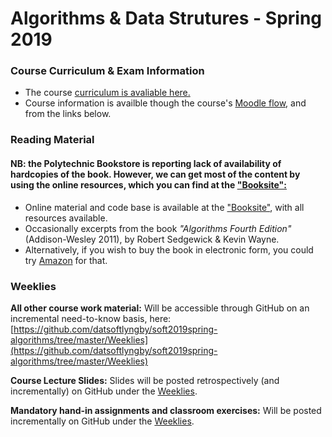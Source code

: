 # Algorithms & Data Strutures - Spring 2019

### Course Curriculum & Exam Information
* The course [curriculum is avaliable here.](https://datsoftlyngby.github.io/soft2019spring/ALG_plan.md#curriculum) 
* Course information is availble though the course's [Moodle flow](https://cphbusiness.mrooms.net/course/editsection.php?id=27735&sr=0), and from the links below.

### Reading Material
#### NB: the Polytechnic Bookstore is reporting lack of availability of hardcopies of the book. However, we can get most of the content by using the online resources, which you can find at the ["Booksite":](https://algs4.cs.princeton.edu/home/)

* Online material and code base is available at the ["Booksite"](https://algs4.cs.princeton.edu/home/), with all resources available. 
* Occasionally excerpts from the book _"Algorithms Fourth Edition"_ (Addison-Wesley 2011), by Robert Sedgewick & Kevin Wayne. 
* Alternatively, if you wish to buy the book in electronic form, you could try [Amazon](https://www.amazon.com/Algorithms-Algorithms-4-Robert-Sedgewick-ebook-dp-B004P8J1NA/dp/B004P8J1NA/ref=mt_kindle?_encoding=UTF8&me=&qid=) for that.

### Weeklies
**All other course work material:** Will be accessible through GitHub on an incremental need-to-know basis, here: [https://github.com/datsoftlyngby/soft2019spring-algorithms/tree/master/Weeklies](https://github.com/datsoftlyngby/soft2019spring-algorithms/tree/master/Weeklies)

**Course Lecture Slides:** Slides will be posted retrospectively (and incrementally) on GitHub under the [Weeklies](https://github.com/datsoftlyngby/soft2019spring-algorithms/tree/master/Weeklies).

**Mandatory hand-in assignments and classroom exercises:** Will be posted incrementally on GitHub under the [Weeklies](https://github.com/datsoftlyngby/soft2019spring-algorithms/tree/master/Weeklies).
